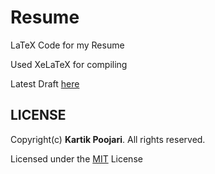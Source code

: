# Resume

LaTeX Code for my Resume

Used XeLaTeX for compiling

Latest Draft [here](May2023/Resume.pdf)

## LICENSE

Copyright(c) **Kartik Poojari**. All rights reserved.
 
Licensed under the [MIT](LICENSE) License
